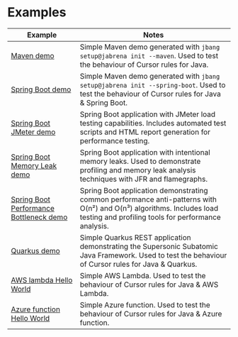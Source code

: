 # Examples

| Example  | Notes |
|----------|-------|
| [Maven demo](maven-demo/README.md) | Simple Maven demo generated with `jbang setup@jabrena init --maven`. Used to test the behaviour of Cursor rules for Java. |
| [Spring Boot demo](spring-boot-demo/implementation/README.md) | Simple Maven demo generated with `jbang setup@jabrena init --spring-boot`. Used to test the behaviour of Cursor rules for Java & Spring Boot. |
| [Spring Boot JMeter demo](spring-boot-jmeter-demo/README.md) | Spring Boot application with JMeter load testing capabilities. Includes automated test scripts and HTML report generation for performance testing. |
| [Spring Boot Memory Leak demo](spring-boot-memory-leak-demo/README.md) | Spring Boot application with intentional memory leaks. Used to demonstrate profiling and memory leak analysis techniques with JFR and flamegraphs. |
| [Spring Boot Performance Bottleneck demo](spring-boot-performance-bottleneck-demo/README.md) | Spring Boot application demonstrating common performance anti-patterns with O(n²) and O(n³) algorithms. Includes load testing and profiling tools for performance analysis. |
| [Quarkus demo](quarkus-demo/README.md) | Simple Quarkus REST application demonstrating the Supersonic Subatomic Java Framework. Used to test the behaviour of Cursor rules for Java & Quarkus. |
| [AWS lambda Hello World](aws-lambda-hello-world/README.md) | Simple AWS Lambda. Used to test the behaviour of Cursor rules for Java & AWS Lambda. |
| [Azure function Hello World](azure-function-hello-world/README.md) | Simple Azure function. Used to test the behaviour of Cursor rules for Java & Azure function. |
